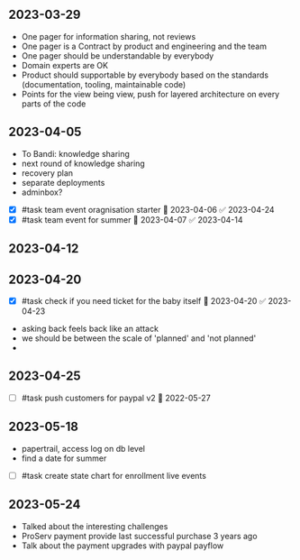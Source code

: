 ## 2023-03-29

-   One pager for information sharing, not reviews
-   One pager is a Contract by product and engineering and the team
-   One pager should be understandable by everybody
-   Domain experts are OK
-   Product should supportable by everybody based on the standards (documentation, tooling, maintainable code)
-   Points for the view being view, push for layered architecture on every parts of the code

## 2023-04-05

- To Bandi: knowledge sharing
- next round of knowledge sharing
- recovery plan 
- separate deployments
- adminbox?
- [x] #task team event oragnisation starter 📅 2023-04-06 ✅ 2023-04-24
- [x] #task team event for summer 📅 2023-04-07 ✅ 2023-04-14

## 2023-04-12

## 2023-04-20

- [x] #task check if you need ticket for the baby itself 📅 2023-04-20 ✅ 2023-04-23
- asking back feels back like an attack
- we should be between the scale of 'planned' and 'not planned'
- 

## 2023-04-25

- [ ] #task push customers for paypal v2 📅 2022-05-27

## 2023-05-18

-  papertrail, access log on db level
- find a date for summer
- [ ] #task create state chart for enrollment live events

## 2023-05-24

- Talked about the interesting challenges
- ProServ payment provide last successful purchase 3 years ago
- Talk about the payment upgrades with paypal payflow
